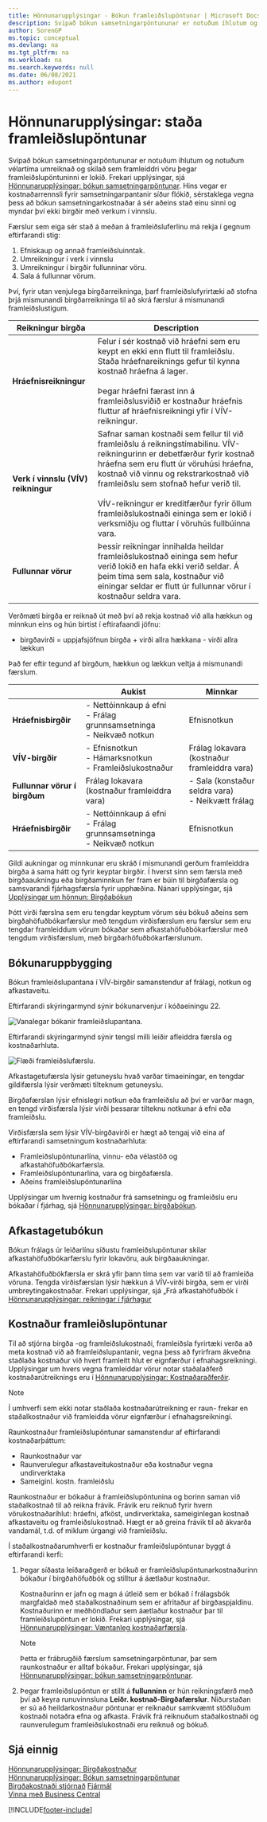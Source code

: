 ```yaml
---
title: Hönnunarupplýsingar - Bókun framleiðslupöntunar | Microsoft Docs
description: Svipað bókun samsetningarpöntununar er notuðum íhlutum og notuðum vélartíma umreiknað og skilað sem framleiddri vöru þegar framleiðslupöntuninni er lokið.
author: SorenGP
ms.topic: conceptual
ms.devlang: na
ms.tgt_pltfrm: na
ms.workload: na
ms.search.keywords: null
ms.date: 06/08/2021
ms.author: edupont
---
```

# Hönnunarupplýsingar: staða framleiðslupöntunar
Svipað bókun samsetningarpöntununar er notuðum íhlutum og notuðum vélartíma umreiknað og skilað sem framleiddri vöru þegar framleiðslupöntuninni er lokið. Frekari upplýsingar, sjá [Hönnunarupplýsingar: bókun samsetningarpöntunar](design-details-assembly-order-posting.md). Hins vegar er kostnaðarrennsli fyrir samsetningarpantanir síður flókið, sérstaklega vegna þess að bókun samsetningarkostnaðar á sér aðeins stað einu sinni og myndar því ekki birgðir með verkum í vinnslu.


Færslur sem eiga sér stað á meðan á framleiðsluferlinu má rekja í gegnum eftirfarandi stig:  

1.  Efniskaup og annað framleiðsluinntak.  
2.  Umreikningur í verk í vinnslu  
3.  Umreikningur í birgðir fullunninar vöru.  
4.  Sala á fullunnar vörum.  

Því, fyrir utan venjulega birgðarreikninga, þarf framleiðslufyrirtæki að stofna þrjá mismunandi birgðarreikninga til að skrá færslur á mismunandi framleiðslustigum.  

|Reikningur birgða|Description|  
|-----------------------|---------------------------------------|  
|**Hráefnisreikningur**|Felur í sér kostnað við hráefni sem eru keypt en ekki enn flutt til framleiðslu. Staða hráefnareiknings gefur til kynna kostnað hráefna á lager.<br /><br /> Þegar hráefni færast inn á framleiðslusviðið er kostnaður hráefnis fluttur af hráefnisreikningi yfir í VÍV-reikningur.|  
|**Verk í vinnslu (VÍV) reikningur**|Safnar saman kostnaði sem fellur til við framleiðslu á reikningstímabilinu. VÍV-reikningurinn er debetfærður fyrir kostnað hráefna sem eru flutt úr vöruhúsi hráefna, kostnað við vinnu og rekstrarkostnað við framleiðslu sem stofnað hefur verið til.<br /><br /> VÍV-reikningur er kreditfærður fyrir öllum framleiðslukostnaði eininga sem er lokið í verksmiðju og fluttar í vöruhús fullbúinna vara.|  
|**Fullunnar vörur**|Þessir reikningar innihalda heildar framleiðslukostnað eininga sem hefur verið lokið en hafa ekki verið seldar. Á þeim tíma sem sala, kostnaður við einingar seldar er flutt úr fullunnar vörur í kostnaður seldra vara.|  

Verðmæti birgða er reiknað út með því að rekja kostnað við alla hækkun og minnkun eins og hún birtist í eftirafaandi jöfnu:  

* birgðavirði = uppjafsjöfnun birgða + virði allra hækkana - virði allra lækkun  

Það fer eftir tegund af birgðum, hækkun og lækkun veltja á mismunandi færslum.  

||Aukist|Minnkar|  
|-|---------------|---------------|  
|**Hráefnisbirgðir**|-   Nettóinnkaup á efni<br />-   Frálag grunnsamsetninga<br />-   Neikvæð notkun|Efnisnotkun|  
|**VÍV-birgðir**|-   Efnisnotkun<br />-   Hámarksnotkun<br />-   Framleiðslukostnaður|Frálag lokavara (kostnaður framleiddra vara)|  
|**Fullunnar vörur í birgðum**|Frálag lokavara (kostnaður framleiddra vara)|-   Sala (konstaður seldra vara)<br />-   Neikvætt frálag|  
|**Hráefnisbirgðir**|-   Nettóinnkaup á efni<br />-   Frálag grunnsamsetninga<br />-   Neikvæð notkun|Efnisnotkun|  

Gildi aukningar og minnkunar eru skráð í mismunandi gerðum framleiddra birgða á sama hátt og fyrir keyptar birgðir. Í hverst sinn sem færsla með birgðaaukningu eða birgðaminnkun fer fram er búin til birgðafærsla og samsvarandi fjárhagsfærsla fyrir upphæðina. Nánari upplýsingar, sjá [Upplýsingar um hönnun: Birgðabókun](design-details-inventory-posting.md)  

Þótt virði færslna sem eru tengdar keyptum vörum séu bókuð aðeins sem birgðahöfuðbókarfærslur með tengdum virðisfærslum eru færslur sem eru tengdar framleiddum vörum bókaðar sem afkastahöfuðbókarfærslur með tengdum virðisfærslum, með birgðarhöfuðbókarfærslunum.  

## Bókunaruppbygging  
Bókun framleiðslupantana í VÍV-birgðir samanstendur af frálagi, notkun og afkastaveitu.  

Eftirfarandi skýringarmynd sýnir bókunarvenjur í kóðaeiningu 22.  

![Vanalegar bókanir framleiðslupantana.](media/design_details_inventory_costing_14_production_posting_1.png "Vanalegar bókanir birgðapantana")  

Eftirfarandi skýringarmynd sýnir tengsl milli leiðir afleiddra færsla og kostnaðarhluta.  

![Flæði framleiðslufærslu.](media/design_details_inventory_costing_14_production_posting_2.png "Flæði framleiðslufærslna")  

Afkastagetufærsla lýsir getuneyslu hvað varðar tímaeiningar, en tengdar gildifærsla lýsir verðmæti tilteknum getuneyslu.  

Birgðafærslan lýsir efnislegri notkun eða framleiðslu að því er varðar magn, en tengd virðisfærsla lýsir virði þessarar tilteknu notkunar á efni eða framleiðslu.  

Virðisfærsla sem lýsir VÍV-birgðavirði er hægt að tengaj við eina af eftirfarandi samsetningum kostnaðarhluta:  

-   Framleiðslupöntunarlína, vinnu- eða vélastöð og afkastahöfuðbókarfærsla.  
-   Framleiðslupöntunarlína, vara og birgðafærsla.  
-   Aðeins framleiðslupöntunarlína  

Upplýsingar um hvernig kostnaður frá samsetningu og framleiðslu eru bókaðar í fjárhag, sjá [Hönnunarupplýsingar: birgðabókun](design-details-inventory-posting.md).  

## Afkastagetubókun  
Bókun frálags úr leiðarlínu síðustu framleiðslupöntunar skilar afkastahöfuðbókarfærslu fyrir lokavöru, auk birgðaaukningar.  

 Afkastahöfuðbókfærsla er skrá yfir þann tíma sem var varið til að framleiða vöruna. Tengda virðisfærslan lýsir hækkun á VÍV-virði birgða, sem er virði umbreytingakostnaðar. Frekari upplýsingar, sjá „Frá afkastahöfuðbók í [Hönnunarupplýsingar: reikningar í fjárhagur](design-details-accounts-in-the-general-ledger.md)  

## Kostnaður framleiðslupöntunar  
 Til að stjórna birgða -og framleiðslukostnaði, framleiðsla fyrirtæki verða að meta kostnað við að framleiðslupantanir, vegna þess að fyrirfram ákveðna staðlaða kostnaður við hvert framleitt hlut er eignfærður í efnahagsreikningi. Upplýsingar um hvers vegna framleiddar vörur notar staðalaðferð kostnaðarútreiknings eru í [Hönnunarupplýsingar: Kostnaðaraðferðir](design-details-costing-methods.md).  

> [!NOTE]  
>  Í umhverfi sem ekki notar staðlaða kostnaðarútreikning er  raun- frekar en staðalkostnaður við framleidda vörur eignfærður í efnahagsreikningi.  

Raunkostnaður framleiðslupöntunar samanstendur af eftirfarandi kostnaðarþáttum:  

-   Raunkostnaður var  
-   Raunverulegur afkastaveitukostnaður eða kostnaður vegna undirverktaka  
-   Sameiginl. kostn. framleiðslu  

Raunkostnaður er bókaður á framleiðslupöntunina og borinn saman við staðalkostnað til að reikna frávik. Frávik eru reiknuð fyrir hvern vörukostnaðaríhlut: hráefni, afköst, undirverktaka, sameiginlegan kostnað afkastaveitu og framleiðslukostnað. Hægt er að greina frávik til að ákvarða vandamál, t.d. of miklum úrgangi við framleiðslu.  

Í staðalkostnaðarumhverfi er kostnaður framleiðslupöntunar byggt á eftirfarandi kerfi:  

1.  Þegar síðasta leiðaraðgerð er bókuð er framleiðslupöntunarkostnaðurinn bókaður í birgðahöfuðbók og stilltur á áætlaður kostnaður.  

    Kostnaðurinn er jafn og magn á útleið sem er bókað í frálagsbók margfaldað með staðalkostnaðinum sem er afritaður af birgðaspjaldinu. Kostnaðurinn er meðhöndlaður sem áætlaður kostnaður þar til framleiðslupöntun er lokið. Frekari upplýsingar, sjá [Hönnunarupplýsingar: Væntanleg kostnaðarfærsla](design-details-expected-cost-posting.md).  

    > [!NOTE]  
    >  Þetta er frábrugðið færslum samsetningarpöntunar, þar sem raunkostnaður er alltaf bókaður. Frekari upplýsingar, sjá [Hönnunarupplýsingar: bókun samsetningarpöntunar](design-details-assembly-order-posting.md).  
2.  Þegar framleiðslupöntun er stillt á **fullunninn** er hún reikningsfærð með því að keyra runuvinnsluna **Leiðr. kostnað-Birgðafærslur**. Niðurstaðan er sú að heildarkostnaður pöntunar er reiknaður samkvæmt stöðluðum kostnaði notaðra efna og afkasta. Frávik frá reiknuðum staðalkostnaði og raunverulegum framleiðslukostnaði eru reiknuð og bókuð.  

## Sjá einnig  
 [Hönnunarupplýsingar: Birgðakostnaður](design-details-inventory-costing.md)   
 [Hönnunarupplýsingar: Bókun samsetningarpöntunar](design-details-assembly-order-posting.md)  
 [Birgðakostnaði stjórnað](finance-manage-inventory-costs.md) [Fjármál](finance.md)  
 [Vinna með Business Central](ui-work-product.md)


[!INCLUDE[footer-include](includes/footer-banner.md)]